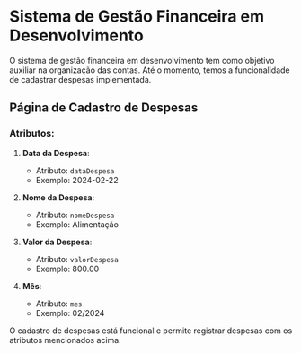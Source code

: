 # Sistema de Gestão Financeira em Desenvolvimento

O sistema de gestão financeira em desenvolvimento tem como objetivo auxiliar na organização das contas. Até o momento, temos a funcionalidade de cadastrar despesas implementada.

## Página de Cadastro de Despesas

### Atributos:

1. **Data da Despesa**: 
   - Atributo: `dataDespesa`
   - Exemplo: 2024-02-22

2. **Nome da Despesa**: 
   - Atributo: `nomeDespesa`
   - Exemplo: Alimentação

3. **Valor da Despesa**: 
   - Atributo: `valorDespesa`
   - Exemplo: 800.00

4. **Mês**:
   - Atributo: `mes`
   - Exemplo: 02/2024

O cadastro de despesas está funcional e permite registrar despesas com os atributos mencionados acima.

